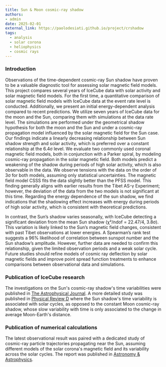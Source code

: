 ```yaml
---
title: Sun & Moon cosmic-ray shadow
authors:
- admin
date: 2025-02-01
external_link: https://paolodesiati.github.io/project/crshadow
tags:
  - analysis
  - solar corona
  - heliophysics
  - cosmic rays
---
```


### Introduction

Observations of the time-dependent cosmic-ray Sun shadow have proven to be a valuable diagnostic tool for assessing solar magnetic field models. This project compares several years of IceCube data with solar activity and solar magnetic field models. For the first time, a quantitative comparison of solar magnetic field models with IceCube data at the event rate level is conducted. Additionally, we present an initial energy-dependent analysis compared to recent predictions. We utilize seven years of IceCube data for the moon and the Sun, comparing them with simulations at the data rate level. The simulations are performed under the geometrical shadow hypothesis for both the moon and the Sun and under a cosmic-ray propagation model influenced by the solar magnetic field for the Sun case. Our findings indicate a linearly decreasing relationship between Sun shadow strength and solar activity, which is preferred over a constant relationship at the 6.4σ level. We evaluate two commonly used coronal magnetic field models, both in conjunction with a Parker spiral, by modeling cosmic-ray propagation in the solar magnetic field. Both models predict a weakening of the shadow during periods of high solar activity, which is also observable in the data. We observe tensions with the data on the order of 3σ for both models, assuming only statistical uncertainties. The magnetic field model CSSS fits the data slightly better than the PFSS model. This finding generally aligns with earlier results from the Tibet AS-γ Experiment; however, the deviation of the data from the two models is not significant at this time. Regarding the energy dependence of the sun shadow, we find indications that the shadowing effect increases with energy during periods of high solar activity, which is consistent with theoretical predictions.

In contrast, the Sun’s shadow varies seasonally, with IceCube detecting a significant deviation from the mean Sun shadow (χ²/ndof = 22.47/4, 3.8σ). This variation is likely linked to the Sun’s magnetic field changes, consistent with past Tibet observations at lower energies. A Spearman’s rank test suggests a 96% likelihood of correlation between sunspot number and the Sun shadow’s amplitude. However, further data are needed to confirm this relationship, given the limited observation periods and a weak solar cycle. Future studies should refine models of cosmic ray deflection by solar magnetic fields and improve point spread function treatments to enhance comparisons between observational data and simulations.

### Publication of IceCube research

The investigations on the Sun's cosmic-ray shadow's time variabilities were published in [The Astrophysical Journal](https://dx.doi.org/10.3847/1538-4357/aaffd1). A more detailed study was published in [Physical Review D](https://doi.org/10.1103/PhysRevD.103.042005) where the Sun shadow's time variability is associated with solar cycles, as opposed to the constant Moon cosmic-ray shadow, whose slow variability with time is only associated to the change in average Moon-Earth's distance.

### Publication of numerical calculations

The latest observational result was paired with a dedicated study of cosmic-ray particle trajectories propagating near the Sun, assuming different models of the solar corona's magnetic field and its variability across the solar cycles. The report was published in [Astronomy & Astrophysics](https://doi.org/10.1051/0004-6361/201936306).


<!--more-->

